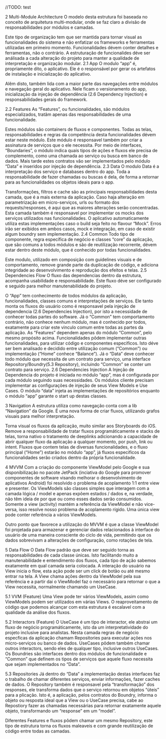 //TODO: test

2	Multi-Module Architecture
O modelo desta estrutura foi baseada no conceito de arquitetura multi-modular, onde se faz claro a divisão de responsabilidades por módulos e camadas. 
 
Este tipo de organização tem que ser mantida para tornar visual as funcionalidades do sistema e não enfatizar os frameworks e ferramentas utilizadas em primeiro momento. Funcionalidades dévem conter detalhes e ferramentas, não o contrário.
A estruturação de funcionalides déve ser análisada a cada alteração do projeto para manter a qualidade de interpretação e organização modular.
2.1	App
O modulo “app” é, propriamente dito, o aplicativo. Ele é o responsável por gerar os artefatos de instalação e inicialização do aplicativo. 
 
Alêm disto, também lida com a maior parte das navegações entre módulos e navegação geral do aplicativo. 
Nele ficam o versionamento do app, inicialização da injeção de dependência (2.6 Dependency Injection) e responsabilidades gerais do framework.

2.2	Features
As “Features”, ou funcionalidades, são módulos especializados, tratâm apenas das responsabilidades de uma funcionalidade.
 
Estes módulos são containers de fluxos e componentes. Todas as telas, responsabilidades e regras da competência desta funcionalidades dévem estar neste módulo.
Este módulo é responsavel também por criar a assinatura de serviços que o ele necessita. Por meio de interfaces, “Boundaries”, o módulo indica quais tipos de ações e fluxos ele precisa de complemento, como uma chamada ao serviço ou busca em banco de dados.
Mais tarde estes contratos vão ser implementados pelo módulo “Data” e inseridos por injeção de dependência.
2.3	Data
O modulo Data é a interpretação dos serviço e databases dentro do app. Toda a responsabilidade de fazer chamadas ou buscas é dela, de forma a retornar para as funcionalidades os objetos ideais para o app. 

 
Transformações, filtros e cache são as principais responsabilidades desta camada, que é a mais externa da aplicação.
Caso haja alteração em parametrização em micro-serviços, urls ou formato dos requests/responses, é aqui que as maiores alterações serão concentradas. 
Esta camada também é responsavel por implementar os mocks dos serviços utilizados nas funcionalidades. O aplicativo automaticamente utiliza estas implementações caso o build seja feito no flavour “Mock”. Erros irão ser exibidos em ambos casos, mock e integração, em caso de existir algum boundry sem implementação.
2.4	Common
Todo tipo de componente, regra específica de negócio e classes “core” da aplicação, que são comuns a todos módulos e são de reutilização recorrente, dévem estar dentro deste módulo, que é conhecido por todas funcionalidades.
 
Este modulo, utilizado em composição com guidelines visuais e de comportamento, remove grande parte da duplicação de código, e adiciona integridade ao desenvolvimento e reprodução dos efeitos e telas.
2.5	Dependencies Flow
O fluxo das dependencias dentro da estrutura, acompanha usabilidade e responsabilidade. Este fluxo déve ser configurado e seguido para melhor manutenabilidade do projeto.
 
O “App” tem conhecimento de todos módulos da aplicação, funcionalidades, classes comuns e interpretações de serviços. Ele tanto monta os fluxos do usuário como é responsavel pela injeção de dependencia (2.6 Dependencies Injection), por isto a necessidade de conhecer todas partes do software.
Já o “Common” tem comportamento contrário, não conhece nenhum módulo, mas é conhecido por todos, exatamente para criar este vinculo comum entre todas as partes da aplicação.
As “Features” dependem apenas do módulo “Common”, pelo mesmo propósito acima. Funcionalidades pôdem implementar outras funcionalidades, para utilizar código e componentes especificos. Isto déve ser bem analisado e decidido entre utilização comum (“Common”) ou implementação (“Home” conhece “Balance”). 
Já o “Data” deve conhecer todo módulo que necessita de um contrato para serviço, uma interface Repository/Boundry(5.3 Repository), incluindo “Common” se conter um contrato para serviço. 
2.6	Dependencies Injection
A Injeção de Dependencia do projeto é iniciada no módulo “app”, mas é configurada por cada módulo seguindo suas necessidades. 
Os módulos cliente precisam implementar as configurações de injeção de seus View Models e Use Cases.
O módulo “data” injeta as implementações de repositórios enquanto o módulo “app” garante o start up destas classes. 






















3	Navigation
A estrutura utiliza como navegação conta com a lib “Navigation” da Google. É uma nova forma de criar fluxos, utilizando grafos visuais para melhor interpretação.
 
Torna visual os fluxos da aplicação, muito similar aos Storyboards do iOS. 
Remove a responsabilidade de tratar fluxos programáticamente e stacks de telas, torna nativo o tratamento de deeplinks adicionando a capacidade de abrir qualquer fluxo da aplicação a qualquer momento, por push, link ou intent.
Fluxos que contem telas de diversas funcionalidades, e o fluxo principal (“Home”) estarão no módulo “app”, já fluxos especificos da funcionalidades serão criados dentro da própria funcionalidade. 

4	MVVM
Com a criação do componente ViewModel pelo Google e sua disponibilização no pacote JetPack (inciativa do Google para promover componentes de software visando melhorar o desenvolvimento de aplicativos Android) foi resolvido o problema de acoplamento 1:1 entre view e presenter. 
Os ViewModels são classes simples que interagem com a camada lógica / model e apenas expõem estados / dados e, na verdade, não têm ideia de por que ou como esses dados serão consumidos. Somente a view (activity) mantém a referência da ViewModel e não vice-versa, isso resolve nosso problema de acoplamento rígido. Uma única view pode conter referência a vários ViewModels.
 

Outro ponto que favorece a utilização do MVVM é que a classe ViewModel foi projetada para armazenar e gerenciar dados relacionados à interface do usuário de uma maneira consciente do ciclo de vida, permitindo que os dados sobrevivam a alterações de configuração, como rotações de tela.














5	Data Flow
O Data Flow padrão que deve ser seguido torna as responsabilidades de cada classe únicas. Isto facilitando muito a manutenabilidade e entendimento dos fluxos, cada tipo de ação sabemos exatamente em qual camada seria colocada.
  A interação do usuário na View inicia o flow, esta ação pode ser um click de botão ou até mesmo entrar na tela.
A View chama ações dentro da ViewModel pela sua referência e a partir dai o ViewModel faz o necessário para retornar o que a View necessita, normalmente chamando um UseCase.















5.1	VVM (Feature)
Uma View pode ter vários ViewModels, assim como ViewModels podem ser utilizados em várias Views. O reaproveitamento de código que podemos alcançar com esta estrutura é escalavel com a qualidade da análise dos fluxos.
 

5.2	Interactors (Feature)
O UseCase é um tipo de interactor, ele abstrai um fluxo de negócio programáticamente, isto da um interpretatividade do projeto inclusive para analistas. Nesta camada regras de negócio especficas da aplicação chamam Repositories para executar ações nos micro-serviços ou banco de dados.
UseCases pôdem também chamar outros interactors, sendo eles de qualquer tipo, inclusive outros UseCases.
Os Boundries são interfaces dentro dos módulos de funcionalidade e “Common” que definem os tipos de serviços que aquele fluxo necessita que sejam implementados no “Data”.
 
5.3	Repositories
Já dentro do “Data” a implementação destas interfaces faz o trabalho de chamar diferentes serviços, enviar informações, fazer caches de dados. 
O Repository também é responsavel pela “transformação” dos responses, ele transforma dados que o serviço retornou em objetos “úteis” para a plicação. Isto é, a aplicação, pelos contratos do Boundry, informa o objeto ou resposta ideal que a View ou o UseCase precisa, cabe ao Repostiory fazer as chamadas necessárias para retornar exatamente aquele objeto, transformando um “response” em um “model”.
 
Diferentes Features e fluxos pôdem chamar um mesmo Repository, este tipo de estrutura torna os fluxos maleaveis e com grande reutilização de código entre todas as camadas.
 
